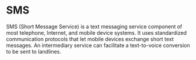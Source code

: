 # SMS
SMS (Short Message Service) is a text messaging service component of most telephone, Internet, and mobile device systems. It uses standardized communication protocols that let mobile devices exchange short text messages. An intermediary service can facilitate a text-to-voice conversion to be sent to landlines.

